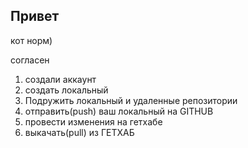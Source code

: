 ## Привет

кот норм)

согласен

1. создали аккаунт
2. создать локальный
3. Подружить локальный и удаленные репозитории
4. отправить(push) ваш локальный на GITHUB
5. провести изменения на гетхабе
6. выкачать(pull) из ГЕТХАБ